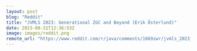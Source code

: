```yaml
---
layout: post
blog: "Reddit"
title: "JVMLS 2023: Generational ZGC and Beyond (Erik Österlund)"
date: 2023-08-31T12:36:53Z
image: images/reddit.png
remote_url: "https://www.reddit.com/r/java/comments/1669zwr/jvmls_2023_generational_zgc_and_beyond_erik/"
---
```


